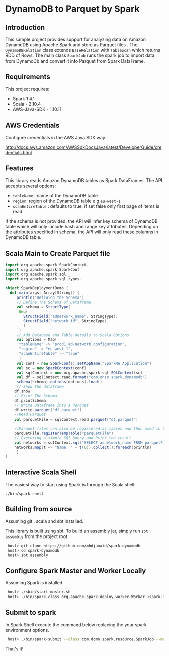 # DynamoDB to Parquet by Spark

## Introduction 
This sample project provides support for analyzing data on Amazon DynamoDB using Apache Spark and store as Parquet files . 
The `DynamoDBRelation` class extends `BaseRelation` with `TableScan` which returns RDD of Rows. The main class `SparkJob` runs the spark job to import data from DynamoDb and convert it into Parquet from Spark DataFrame.

## Requirements 
This project requires: 
- Spark 1.4.1
- Scala - 2.10.4
- AWS-Java-SDK - 1.10.11

## AWS Credentials
Configure credentials in the AWS Java SDK way.

http://docs.aws.amazon.com/AWSSdkDocsJava/latest/DeveloperGuide/credentials.html


## Features 
This library reads Amazon DynamoDB tables as Spark DataFrames. The API accepts several options: 
- `tableName` : name of the DynamoDB table
- `region`: region of the DynamoDB table e.g `eu-west-1`
- `scanEntireTable` : defaults to true, if set false only first page of items is read. 

If the schema is not provided, the API will infer key schema of DynamoDB table which will only include hash and range key attributes. 
Depending on the attributes specified in schema, the API will only read these columns in DynamoDB table. 

## Scala Main to Create Parquet file
```scala
import org.apache.spark.SparkContext._
import org.apache.spark.SparkConf
import org.apache.spark.sql._
import org.apache.spark.sql.types._

object SparkDeploymentDemo {
  def main(args: Array[String]) {
     println("Defining the Schema")
     // Define The Schema of Dataframe 
     val schema = StructType(
      Seq(
        StructField("adnetwork_name", StringType),
        StructField("network_id", StringType)
        )
      ) 
     // Add Database and Table details to Scala Options
     val options = Map(
      "tableName" -> "prod1.ad-network.configuration",
      "region" -> "eu-west-1",
      "scanEntireTable" -> "true"
      )
     val conf = new SparkConf().setAppName("SparkMe Application")
     val sc = new SparkContext(conf)
     val sqlContext = new org.apache.spark.sql.SQLContext(sc)
     val df = sqlContext.read.format("com.onzo.spark.dynamodb").
     schema(schema).options(options).load()
     // Show the dataframe
    df.show
    // Print The Schema
    df.printSchema
    // Write Dataframe into a Parquet
    df.write.parquet("df.parquet")
    //Read Parquet
    val parquetFile = sqlContext.read.parquet("df.parquet")

    //Parquet files can also be registered as tables and then used in SQL statements.
    parquetFile.registerTempTable("parquetFile")
    // Executing a simple SQl Query and Print the result
    val networks = sqlContext.sql("SELECT adnetwork_name FROM parquetFile")
    networks.map(t => "Name: " + t(0)).collect().foreach(println)
     }
}
```
## Interactive Scala Shell

The easiest way to start using Spark is through the Scala shell:

    ./bin/spark-shell

## Building from source

Assuming git , scala and sbt installed.

This library is built using sbt. To build an assembly jar, simply run `sbt assembly` from the project root. 
```bash
 host> git clone https://github.com/mhdjunaid/spark-dynamodb
 host> cd spark-dynamodb
 host> sbt assembly
```
## Configure Spark Master and Worker Locally

Assuming Spark is installed. 
```bash
 host> ./sbin/start-master.sh
 host> ./bin/spark-class org.apache.spark.deploy.worker.Worker <spark-master-url>
```


## Submit to spark
In Spark Shell execute the command below replacing the your spark environment options.
```bash
 host> ./bin/spark-submit --class com.dcmn.spark.resource.SparkJob --master <spark-master-url> --name "Spark DynamoDB Parquet" <application-jar>
```
That's it!